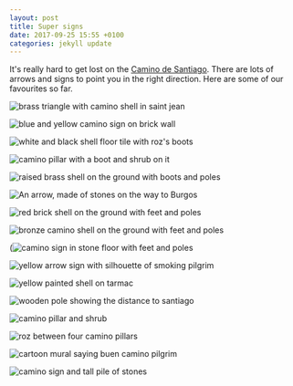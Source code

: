 ```yaml
---
layout: post
title: Super signs
date: 2017-09-25 15:55 +0100
categories: jekyll update
---
```


It's really hard to get lost on the [Camino de Santiago](https://en.m.wikipedia.org/wiki/Camino_de_Santiago). There are lots of arrows and signs to point you in the right direction. Here are some of our favourites so far. 

![brass triangle with camino shell in saint jean](https://github.com/tombye/trexit/raw/gh-pages/assets/images/st-jean-triangle-sign.jpg)

![blue and yellow camino sign on brick wall](https://github.com/tombye/trexit/raw/gh-pages/assets/images/blue-and-yellow-camino-sign-on-wall.jpg)

![white and black shell floor tile with roz's boots](https://github.com/tombye/trexit/raw/gh-pages/assets/images/camino-floor-tile-with-roz-boots.jpg)

![camino pillar with a boot and shrub on it](https://github.com/tombye/trexit/raw/gh-pages/assets/images/camino-sign-with-boot.jpg)

![raised brass shell on the ground with boots and poles](https://github.com/tombye/trexit/raw/gh-pages/assets/images/raised-brass-shell-with-feet-and-poles.jpg)

![An arrow, made of stones on the way to Burgos](https://github.com/tombye/trexit/raw/gh-pages/assets/images/arrow-made-of-stones-on-the-path-to-burgos.jpg)

![red brick shell on the ground with feet and poles](https://github.com/tombye/trexit/raw/gh-pages/assets/images/red-brick-shell-with-poles-and-feet.jpg)

![bronze camino shell on the ground with feet and poles](https://github.com/tombye/trexit/raw/gh-pages/assets/images/bronze-camino-sign-on-floor-with-feet-and-poles.jpg)

(![camino sign in stone floor with feet and poles](https://github.com/tombye/trexit/blob/gh-pages/assets/images/Camino-sign-in-stone-floor-and-feet-and-poles.jpg)

![yellow arrow sign with silhouette of smoking pilgrim](https://github.com/tombye/trexit/raw/gh-pages/assets/images/yellow-arrow-with-smoking-pilgrim.jpg)

![yellow painted shell on tarmac](https://github.com/tombye/trexit/raw/gh-pages/assets/images/yellow-painted-shell-on-tarmac.jpg)

![wooden pole showing the distance to santiago](https://github.com/tombye/trexit/raw/gh-pages/assets/images/wooden-sign-showing-distance-to-santiago.jpg)

![camino pillar and shrub](https://github.com/tombye/trexit/raw/gh-pages/assets/images/camino-sign-and-shrub.jpg)

![roz between four camino pillars](https://github.com/tombye/trexit/raw/gh-pages/assets/images/roz-between-camino-signs.jpg)

![cartoon mural saying buen camino pilgrim](https://github.com/tombye/trexit/raw/gh-pages/assets/images/buen-camino-peregrino-pilgrim.jpg)

![camino sign and tall pile of stones](https://github.com/tombye/trexit/raw/gh-pages/assets/images/camino-sign-and-pile-of-stones.jpg)
